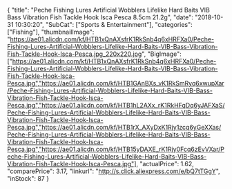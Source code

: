 {
	"title": "Peche Fishing Lures Artificial Wobblers Lifelike Hard Baits VIB Bass Vibration Fish Tackle Hook Isca Pesca 8.5cm 21.2g",
	"date": "2018-10-31 10:30:20",
	"SubCat": ["Sports & Entertainment"],
	"categories": ["Fishing"],
	"thumbnailImage": "https://ae01.alicdn.com/kf/HTB1xQnAXsfrK1RkSnb4q6xHRFXa0/Peche-Fishing-Lures-Artificial-Wobblers-Lifelike-Hard-Baits-VIB-Bass-Vibration-Fish-Tackle-Hook-Isca-Pesca.jpg_220x220.jpg",
	"BigImage": ["https://ae01.alicdn.com/kf/HTB1xQnAXsfrK1RkSnb4q6xHRFXa0/Peche-Fishing-Lures-Artificial-Wobblers-Lifelike-Hard-Baits-VIB-Bass-Vibration-Fish-Tackle-Hook-Isca-Pesca.jpg","https://ae01.alicdn.com/kf/HTB1GAnBXs_vK1RkSmRyq6xwupXar/Peche-Fishing-Lures-Artificial-Wobblers-Lifelike-Hard-Baits-VIB-Bass-Vibration-Fish-Tackle-Hook-Isca-Pesca.jpg","https://ae01.alicdn.com/kf/HTB1hL2AXx_rK1RkHFqDq6yJAFXaS/Peche-Fishing-Lures-Artificial-Wobblers-Lifelike-Hard-Baits-VIB-Bass-Vibration-Fish-Tackle-Hook-Isca-Pesca.jpg","https://ae01.alicdn.com/kf/HTB1rX_AXyDxK1Rjy1zcq6yGeXXas/Peche-Fishing-Lures-Artificial-Wobblers-Lifelike-Hard-Baits-VIB-Bass-Vibration-Fish-Tackle-Hook-Isca-Pesca.jpg","https://ae01.alicdn.com/kf/HTB15yDAXE_rK1Rjy0Fcq6zEvVXar/Peche-Fishing-Lures-Artificial-Wobblers-Lifelike-Hard-Baits-VIB-Bass-Vibration-Fish-Tackle-Hook-Isca-Pesca.jpg"],
	"actualPrice": 1.62,
	"comparePrice": 3.17,
	"linkurl": "http://s.click.aliexpress.com/e/bQ7tTGgY",
	"inStock": 87
}
